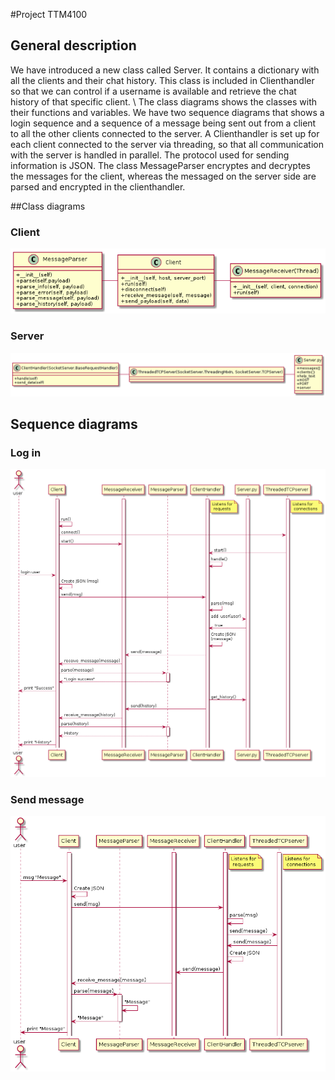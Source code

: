 #Project TTM4100
## General description
We have introduced a new class called Server. It contains a dictionary with all
the clients and their chat history. This class is included in Clienthandler so
 that we can control if a username is available and retrieve the chat history of
 that specific client.
\\
The class diagrams shows the classes with their functions and variables. We have
 two sequence diagrams that shows a login sequence and a sequence of a message
 being sent out from a client to all the other clients connected to the server.
 A Clienthandler is set up for each client connected to the server via
 threading, so that all communication with the server is handled in parallel.
 The protocol used for sending information is JSON. The class MessageParser
 encryptes and decryptes the messages for the client, whereas the messaged on
 the server side are parsed and encrypted in the clienthandler.

##Class diagrams

### Client

![client_class](client_class.png)

### Server

![server_class](server_class.png)

## Sequence diagrams

### Log in
![sequence_login](sequence_login.png)

### Send message
![sequence_msg](sequence_msg.png)
